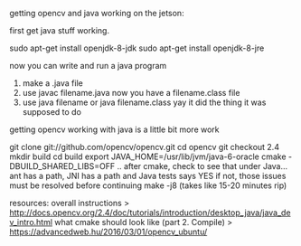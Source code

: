 getting opencv and java working on the jetson:

first get java stuff working.

sudo apt-get install openjdk-8-jdk
sudo apt-get install openjdk-8-jre

now you can write and run a java program

1. make a .java file 
2. use javac filename.java
  now you have a filename.class file
3. use java filename or java filename.class
  yay it did the thing it was supposed to do

getting opencv working with java is a little bit more work

git clone git://github.com/opencv/opencv.git
cd opencv
git checkout 2.4
mkdir build
cd build
export JAVA_HOME=/usr/lib/jvm/java-6-oracle
cmake -DBUILD_SHARED_LIBS=OFF ..
  after cmake, check to see that under Java... ant has a path, JNI has a path and Java tests says YES
  if not, those issues must be resolved before continuing
make -j8 (takes like 15-20 minutes rip)

resources:
overall instructions > http://docs.opencv.org/2.4/doc/tutorials/introduction/desktop_java/java_dev_intro.html
what cmake should look like (part 2. Compile) > https://advancedweb.hu/2016/03/01/opencv_ubuntu/
